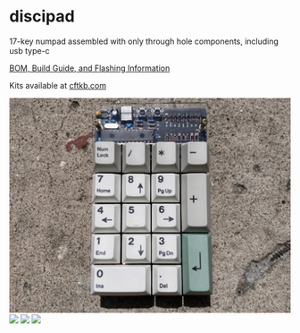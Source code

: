 # discipad
 17-key numpad assembled with only through hole components, including usb type-c

[BOM, Build Guide, and Flashing Information](./doc)

Kits available at [cftkb.com](https://www.cftkb.com)

![discipline](./doc/images/discipad.jpeg)
![](./doc/images/discipline-kicad.png)
![](./doc/images/discipline-top.png)
![](./doc/images/discipline-bottom.png)